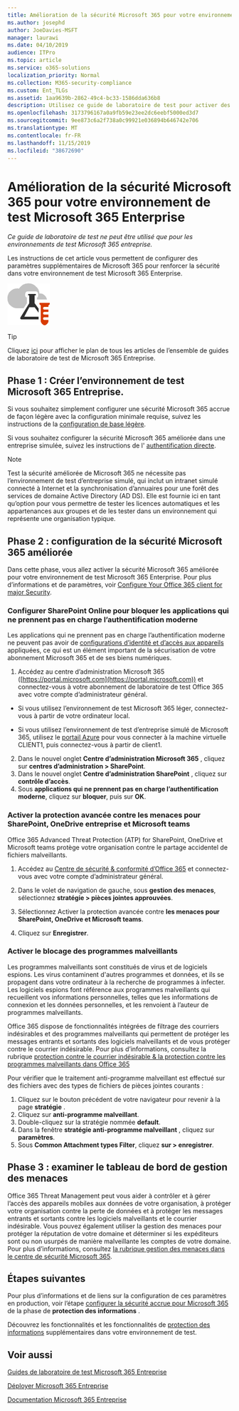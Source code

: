 ```yaml
---
title: Amélioration de la sécurité Microsoft 365 pour votre environnement de test Microsoft 365 Enterprise
ms.author: josephd
author: JoeDavies-MSFT
manager: laurawi
ms.date: 04/10/2019
audience: ITPro
ms.topic: article
ms.service: o365-solutions
localization_priority: Normal
ms.collection: M365-security-compliance
ms.custom: Ent_TLGs
ms.assetid: 1aa9639b-2862-49c4-bc33-1586dda636b8
description: Utilisez ce guide de laboratoire de test pour activer des paramètres de sécurité Microsoft 365 supplémentaires pour votre environnement de test Microsoft 365 Enterprise.
ms.openlocfilehash: 3173796167a0a9fb59e23ee2dc6eebf5000ed3d7
ms.sourcegitcommit: 9ee873c6a2f738a0c99921e036894b646742e706
ms.translationtype: MT
ms.contentlocale: fr-FR
ms.lasthandoff: 11/15/2019
ms.locfileid: "38672690"
---
```

# <a name="increased-microsoft-365-security-for-your-microsoft-365-enterprise-test-environment"></a>Amélioration de la sécurité Microsoft 365 pour votre environnement de test Microsoft 365 Enterprise

*Ce guide de laboratoire de test ne peut être utilisé que pour les environnements de test Microsoft 365 entreprise.*

Les instructions de cet article vous permettent de configurer des paramètres supplémentaires de Microsoft 365 pour renforcer la sécurité dans votre environnement de test Microsoft 365 Enterprise.

![Guides de laboratoire de test pour Microsoft Cloud](media/m365-enterprise-test-lab-guides/cloud-tlg-icon.png)

> [!TIP]
> Cliquez [ici](media/m365-enterprise-test-lab-guides/Microsoft365EnterpriseTLGStack.pdf) pour afficher le plan de tous les articles de l’ensemble de guides de laboratoire de test de Microsoft 365 Entreprise.
  
## <a name="phase-1-build-out-your-microsoft-365-enterprise-test-environment"></a>Phase 1 : Créer l’environnement de test Microsoft 365 Entreprise.

Si vous souhaitez simplement configurer une sécurité Microsoft 365 accrue de façon légère avec la configuration minimale requise, suivez les instructions de la [configuration de base légère](lightweight-base-configuration-microsoft-365-enterprise.md).
  
Si vous souhaitez configurer la sécurité Microsoft 365 améliorée dans une entreprise simulée, suivez les instructions de l' [authentification directe](pass-through-auth-m365-ent-test-environment.md).
  
> [!NOTE]
> Test la sécurité améliorée de Microsoft 365 ne nécessite pas l’environnement de test d’entreprise simulé, qui inclut un intranet simulé connecté à Internet et la synchronisation d’annuaires pour une forêt des services de domaine Active Directory (AD DS). Elle est fournie ici en tant qu’option pour vous permettre de tester les licences automatiques et les appartenances aux groupes et de les tester dans un environnement qui représente une organisation typique. 


## <a name="phase-2-configure-increased-microsoft-365-security"></a>Phase 2 : configuration de la sécurité Microsoft 365 améliorée

Dans cette phase, vous allez activer la sécurité Microsoft 365 améliorée pour votre environnement de test Microsoft 365 Enterprise. Pour plus d’informations et de paramètres, voir [Configure Your Office 365 client for major Security](https://docs.microsoft.com/office365/securitycompliance/tenant-wide-setup-for-increased-security).

### <a name="configure-sharepoint-online-to-block-apps-that-dont-support-modern-authentication"></a>Configurer SharePoint Online pour bloquer les applications qui ne prennent pas en charge l’authentification moderne

Les applications qui ne prennent pas en charge l’authentification moderne ne peuvent pas avoir de [configurations d’identité et d’accès aux appareils](microsoft-365-policies-configurations.md) appliquées, ce qui est un élément important de la sécurisation de votre abonnement Microsoft 365 et de ses biens numériques. 

1. Accédez au centre d’administration Microsoft 365 ([https://portal.microsoft.com](https://portal.microsoft.com)) et connectez-vous à votre abonnement de laboratoire de test Office 365 avec votre compte d’administrateur général.
    
  - Si vous utilisez l’environnement de test Microsoft 365 léger, connectez-vous à partir de votre ordinateur local.
    
  - Si vous utilisez l’environnement de test d’entreprise simulé de Microsoft 365, utilisez le [portail Azure](https://portal.azure.com) pour vous connecter à la machine virtuelle CLIENT1, puis connectez-vous à partir de client1.
 
2. Dans le nouvel onglet **Centre d’administration Microsoft 365** , cliquez sur **centres d’administration > SharePoint**.
3. Dans le nouvel onglet **Centre d’administration SharePoint** , cliquez sur **contrôle d’accès**.
4. Sous **applications qui ne prennent pas en charge l’authentification moderne**, cliquez sur **bloquer**, puis sur **OK**.


### <a name="enable-advanced-threat-protection-for-sharepoint-onedrive-for-business-and-microsoft-teams"></a>Activer la protection avancée contre les menaces pour SharePoint, OneDrive entreprise et Microsoft teams

Office 365 Advanced Threat Protection (ATP) for SharePoint, OneDrive et Microsoft teams protège votre organisation contre le partage accidentel de fichiers malveillants.

1. Accédez au [Centre de sécurité & conformité d’Office 365](https://protection.office.com) et connectez-vous avec votre compte d’administrateur général.

2. Dans le volet de navigation de gauche, sous **gestion des menaces**, sélectionnez **stratégie > pièces jointes approuvées**. 

3. Sélectionnez Activer la protection avancée contre **les menaces pour SharePoint, OneDrive et Microsoft teams**.

4. Cliquez sur **Enregistrer**.


### <a name="enable-anti-malware"></a>Activer le blocage des programmes malveillants

Les programmes malveillants sont constitués de virus et de logiciels espions. Les virus contaminent d'autres programmes et données, et ils se propagent dans votre ordinateur à la recherche de programmes à infecter. Les logiciels espions font référence aux programmes malveillants qui recueillent vos informations personnelles, telles que les informations de connexion et les données personnelles, et les renvoient à l’auteur de programmes malveillants. 

Office 365 dispose de fonctionnalités intégrées de filtrage des courriers indésirables et des programmes malveillants qui permettent de protéger les messages entrants et sortants des logiciels malveillants et de vous protéger contre le courrier indésirable. Pour plus d’informations, consultez la rubrique [protection contre le courrier indésirable & la protection contre les programmes malveillants dans Office 365](https://docs.microsoft.com/office365/securitycompliance/anti-spam-and-anti-malware-protection)

Pour vérifier que le traitement anti-programme malveillant est effectué sur des fichiers avec des types de fichiers de pièces jointes courants :

1. Cliquez sur le bouton précédent de votre navigateur pour revenir à la page **stratégie** .
2. Cliquez sur **anti-programme malveillant**.
3. Double-cliquez sur la stratégie nommée **default**.
4. Dans la fenêtre **stratégie anti-programme malveillant** , cliquez sur **paramètres**.
4. Sous **Common Attachment types Filter**, cliquez **sur > enregistrer**.


## <a name="phase-3-examine-the-threat-management-dashboard"></a>Phase 3 : examiner le tableau de bord de gestion des menaces

Office 365 Threat Management peut vous aider à contrôler et à gérer l’accès des appareils mobiles aux données de votre organisation, à protéger votre organisation contre la perte de données et à protéger les messages entrants et sortants contre les logiciels malveillants et le courrier indésirable. Vous pouvez également utiliser la gestion des menaces pour protéger la réputation de votre domaine et déterminer si les expéditeurs sont ou non usurpés de manière malveillante les comptes de votre domaine. Pour plus d’informations, consultez [la rubrique gestion des menaces dans le centre de sécurité Microsoft 365](https://docs.microsoft.com/office365/securitycompliance/threat-management).

<!--
### Office 365 Cloud App Security dashboard

Office 365 Cloud App Security, previously known as Office 365 Advanced Security Management, allows you to create policies that monitor for and inform you of suspicious activities in your Office 365 subscription, so that you can investigate and take possible remediation action. For more information, see [Overview of Office 365 Cloud App Security](https://docs.microsoft.com/office365/securitycompliance/office-365-cas-overview).

### Microsoft 365 Secure Score

1. Create a new tab in your browser and go to the [Microsoft 365 security center](https://security.microsoft.com/), and then click **Secure score**.
2. On the **Dashboard tab**, note your current Secure Score and the list of actions in the queue to increase your score.
!-->


## <a name="next-steps"></a>Étapes suivantes

Pour plus d’informations et de liens sur la configuration de ces paramètres en production, voir l’étape [configurer la sécurité accrue pour Microsoft 365](infoprotect-configure-increased-security-office-365.md) de la phase de **protection des informations** .

Découvrez les fonctionnalités et les fonctionnalités de [protection des informations](m365-enterprise-test-lab-guides.md#information-protection) supplémentaires dans votre environnement de test.

## <a name="see-also"></a>Voir aussi

[Guides de laboratoire de test Microsoft 365 Entreprise](m365-enterprise-test-lab-guides.md)

[Déployer Microsoft 365 Entreprise](deploy-microsoft-365-enterprise.md)

[Documentation Microsoft 365 Entreprise](https://docs.microsoft.com/microsoft-365-enterprise/)

